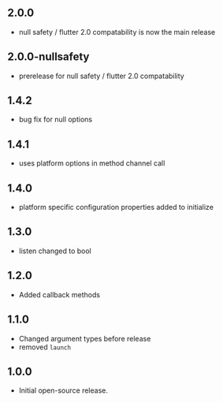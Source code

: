 ## 2.0.0
- null safety / flutter 2.0 compatability is now the main release

## 2.0.0-nullsafety
- prerelease for null safety / flutter 2.0 compatability

## 1.4.2
- bug fix for null options

## 1.4.1
- uses platform options in method channel call

## 1.4.0
- platform specific configuration properties added to initialize

## 1.3.0
- listen changed to bool

## 1.2.0
- Added callback methods

## 1.1.0
- Changed argument types before release
- removed `launch` 

## 1.0.0
- Initial open-source release.
